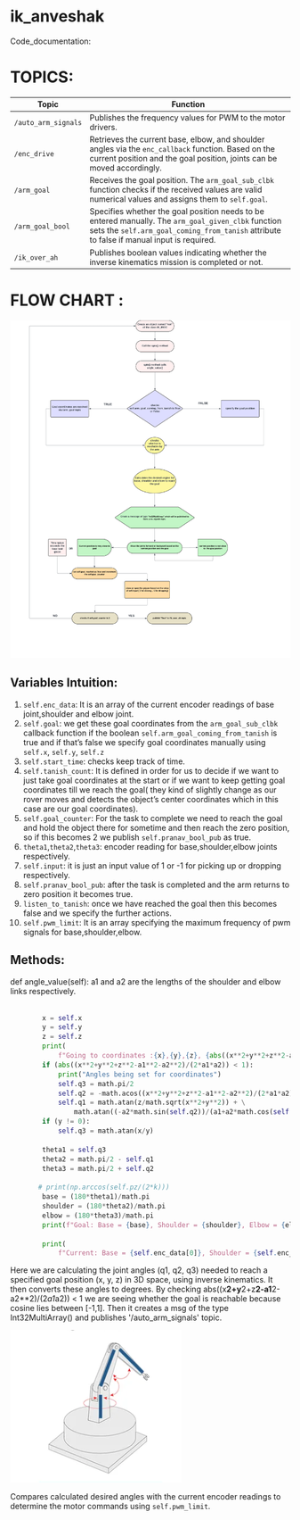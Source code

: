 # ik_anveshak
Code_documentation:

# TOPICS:

| **Topic**              | **Function**                                                                                                                                                                 |
|------------------------|------------------------------------------------------------------------------------------------------------------------------------------------------------------------------|
| `/auto_arm_signals`    | Publishes the frequency values for PWM to the motor drivers.                                                                                                                 |
| `/enc_drive`           | Retrieves the current base, elbow, and shoulder angles via the `enc_callback` function. Based on the current position and the goal position, joints can be moved accordingly. |
| `/arm_goal`            | Receives the goal position. The `arm_goal_sub_clbk` function checks if the received values are valid numerical values and assigns them to `self.goal`.                         |
| `/arm_goal_bool`       | Specifies whether the goal position needs to be entered manually. The `arm_goal_given_clbk` function sets the `self.arm_goal_coming_from_tanish` attribute to false if manual input is required. |
| `/ik_over_ah`          | Publishes boolean values indicating whether the inverse kinematics mission is completed or not.                                                                              |




# FLOW CHART :
![alt](https://github.com/GeetaPriyanka9/ik_anveshak/blob/main/Blank%20diagram%202-1_page-0001.jpg)

## Variables Intuition:

1. ```self.enc_data```: It is an array of the current encoder readings of base joint,shoulder and elbow joint.
2. ```self.goal```: we get these goal coordinates from the ```arm_goal_sub_clbk``` callback function if the boolean ```self.arm_goal_coming_from_tanish``` is true and if that’s false we specify goal coordinates manually using ```self.x```, ```self.y```, ```self.z```
3. ```self.start_time```: checks keep track of time.
4. ```self.tanish_count```: It is defined in order for us to decide if we want to just take goal coordinates at the start or if we want to keep getting goal coordinates till we reach the goal( they kind of slightly change as our rover moves and detects the object’s center coordinates which in this case are our goal coordinates).
5. ```self.goal_counter```: For the task to complete we need to reach the goal and hold the object there for sometime and then reach the zero position, so if this becomes 2 we publish ```self.pranav_bool_pub``` as true.
6. ```theta1```,```theta2```,```theta3```: encoder reading for base,shoulder,elbow joints respectively.
7. ```self.input```: it is just an input value of 1 or -1 for picking up or dropping respectively.
8. ```self.pranav_bool_pub```: after the task is completed and the arm returns to zero position it becomes true.
9. ```listen_to_tanish```: once we have reached the goal then this becomes false and we specify the further actions.
10. ```self.pwm_limit```: It is an array specifying the maximum frequency of pwm signals for base,shoulder,elbow.

## Methods:
   def angle_value(self):
a1 and a2 are the lengths of the shoulder and elbow links respectively.
```python
    
        x = self.x
        y = self.y
        z = self.z
        print(
            f"Going to coordinates :{x},{y},{z}, {abs((x**2+y**2+z**2-a1**2-a2**2)/(2*a1*a2))}")
        if (abs((x**2+y**2+z**2-a1**2-a2**2)/(2*a1*a2)) < 1):
            print("Angles being set for coordinates")
            self.q3 = math.pi/2
            self.q2 = -math.acos((x**2+y**2+z**2-a1**2-a2**2)/(2*a1*a2))
            self.q1 = math.atan(z/math.sqrt(x**2+y**2)) + \
                math.atan((-a2*math.sin(self.q2))/(a1+a2*math.cos(self.q2)))
        if (y != 0):
            self.q3 = math.atan(x/y)

        theta1 = self.q3
        theta2 = math.pi/2 - self.q1
        theta3 = math.pi/2 + self.q2

       # print(np.arccos(self.pz/(2*k)))
        base = (180*theta1)/math.pi
        shoulder = (180*theta2)/math.pi
        elbow = (180*theta3)/math.pi
        print(f"Goal: Base = {base}, Shoulder = {shoulder}, Elbow = {elbow}")

        print(
            f"Current: Base = {self.enc_data[0]}, Shoulder = {self.enc_data[1]}, Elbow = {self.enc_data[2]}")
```

Here we are calculating the joint angles (q1, q2, q3) needed to reach a specified goal position (x, y, z) in 3D space, using inverse kinematics. It then converts these angles to degrees.
By checking abs((x**2+y**2+z**2-a1**2-a2**2)/(2*a1*a2)) < 1 we are seeing whether the goal is reachable because cosine lies between [-1,1].
Then it creates a msg of the type Int32MultiArray() and publishes '/auto_arm_signals' topic.

 ![alt](https://github.com/GeetaPriyanka9/ik_anveshak/blob/main/Screenshot%202024-07-19%20230853.png)

 Compares calculated desired angles with the current encoder readings to determine the motor commands using ```self.pwm_limit```.


